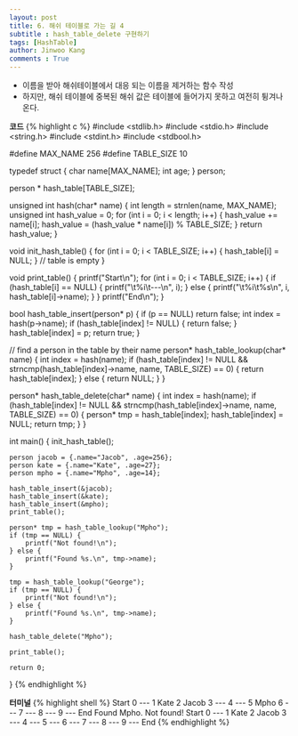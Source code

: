 ```yaml
---
layout: post
title: 6. 해쉬 테이블로 가는 길 4
subtitle : hash_table_delete 구현하기
tags: [HashTable]
author: Jinwoo Kang
comments : True
---
```


- 이름을 받아 해쉬테이블에서 대응 되는 이름을 제거하는 함수 작성
- 하지만, 해쉬 테이블에 중복된 해쉬 값은 테이블에 들어가지 못하고 여전히 튕겨나온다.

**코드**
{% highlight c %}
#include <stdlib.h>
#include <stdio.h>
#include <string.h>
#include <stdint.h>
#include <stdbool.h>

#define MAX_NAME 256
#define TABLE_SIZE 10

typedef struct {
    char name[MAX_NAME];
    int age;
} person;

person * hash_table[TABLE_SIZE];

unsigned int hash(char* name) {
    int length = strnlen(name, MAX_NAME);
    unsigned int hash_value = 0;
    for (int i = 0; i < length; i++) {
        hash_value += name[i];
        hash_value = (hash_value * name[i]) % TABLE_SIZE;
    }
    return hash_value;
}

void init_hash_table() {
    for (int i = 0; i < TABLE_SIZE; i++) {
        hash_table[i] = NULL;
    }
    // table is empty
}

void print_table() {
    printf("Start\n");
    for (int i = 0; i < TABLE_SIZE; i++) {
        if (hash_table[i] == NULL) {
            printf("\t%i\t---\n", i);
        } else {
            printf("\t%i\t%s\n", i, hash_table[i]->name);
        }
    }
    printf("End\n");
}

bool hash_table_insert(person* p) {
    if (p == NULL) return false;
    int index = hash(p->name);
    if (hash_table[index] != NULL) {
        return false;
    }
    hash_table[index] = p;
    return true;
}

// find a person in the table by their name
person* hash_table_lookup(char* name) {
    int index = hash(name);
    if (hash_table[index] != NULL &&
        strncmp(hash_table[index]->name, name, TABLE_SIZE) == 0) {
            return hash_table[index];
        } else {
            return NULL;
        }
}

person* hash_table_delete(char* name) {
    int index = hash(name);
    if (hash_table[index] != NULL &&
        strncmp(hash_table[index]->name, name, TABLE_SIZE) == 0) {
            person* tmp = hash_table[index];
            hash_table[index] = NULL;
            return tmp;
        }
}

int main() {
    init_hash_table();

    person jacob = {.name="Jacob", .age=256};
    person kate = {.name="Kate", .age=27};
    person mpho = {.name="Mpho", .age=14};

    hash_table_insert(&jacob);
    hash_table_insert(&kate);
    hash_table_insert(&mpho);
    print_table();

    person* tmp = hash_table_lookup("Mpho");
    if (tmp == NULL) {
        printf("Not found!\n");
    } else {
        printf("Found %s.\n", tmp->name);
    }

    tmp = hash_table_lookup("George");
    if (tmp == NULL) {
        printf("Not found!\n");
    } else {
        printf("Found %s.\n", tmp->name);
    }

    hash_table_delete("Mpho");

    print_table();

    return 0;
}
{% endhighlight %}


**터미널**
{% highlight shell %}
Start
        0       ---
        1       Kate
        2       Jacob
        3       ---
        4       ---
        5       Mpho
        6       ---
        7       ---
        8       ---
        9       ---
End
Found Mpho.
Not found!
Start
        0       ---
        1       Kate
        2       Jacob
        3       ---
        4       ---
        5       ---
        6       ---
        7       ---
        8       ---
        9       ---
End
{% endhighlight %}